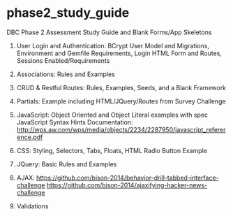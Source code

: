 # phase2_study_guide
DBC Phase 2 Assessment Study Guide and Blank Forms/App Skeletons


1. User Login and Authentication: BCrypt User Model and Migrations, Environment and Gemfile Requirements, Login HTML Form and Routes, Sessions Enabled/Requirements

2. Associations: Rules and Examples

3. CRUD & Restful Routes: Rules, Examples, Seeds, and a Blank Framework

4. Partials: Example including HTML/JQuery/Routes from Survey Challenge

5. JavaScript: Object Oriented and Object Literal examples with spec
  JavaScript Syntax Hints Documentation: http://wps.aw.com/wps/media/objects/2234/2287950/javascript_refererence.pdf

6. CSS: Styling, Selectors, Tabs, Floats, HTML Radio Button Example

7. JQuery: Basic Rules and Examples

8. AJAX: https://github.com/bison-2014/behavior-drill-tabbed-interface-challenge
https://github.com/bison-2014/ajaxifying-hacker-news-challenge

9. Validations

